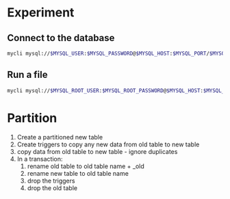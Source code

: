 # Experiment

## Connect to the database

```bash
mycli mysql://$MYSQL_USER:$MYSQL_PASSWORD@$MYSQL_HOST:$MYSQL_PORT/$MYSQL_DATABASE
```

## Run a file

```bash
mycli mysql://$MYSQL_ROOT_USER:$MYSQL_ROOT_PASSWORD@$MYSQL_HOST:$MYSQL_PORT/$MYSQL_DATABASE <  sql/init.sql
```

# Partition

1. Create a partitioned new table
2. Create triggers to copy any new data from old table to new table
3. copy data from old table to new table - ignore duplicates
4. In a transaction:
   1. rename old table to old table name + _old
   2. rename new table to old table name
   3. drop the triggers
   4. drop the old table
